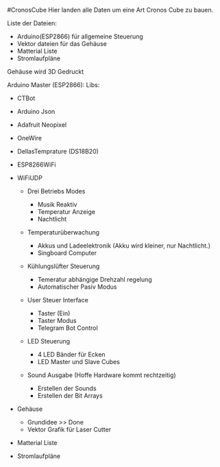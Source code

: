 #CronosCube
Hier landen alle Daten um eine Art Cronos Cube zu bauen. 

Liste der Dateien:
- Arduino(ESP2866) für allgemeine Steuerung
- Vektor dateien für das Gehäuse
- Matterial Liste
- Stromlaufpläne

Gehäuse wird 3D Gedruckt


Arduino Master (ESP2866):
Libs:
- CTBot
- Arduino Json
- Adafruit Neopixel
- OneWire
- DellasTemprature (DS18B20)
- ESP8266WiFi
- WiFiUDP

  - Drei Betriebs Modes
     - Musik Reaktiv
     - Temperatur Anzeige
     - Nachtlicht 
  
  - Temperaturüberwachung
     - Akkus und Ladeelektronik (Akku wird kleiner, nur Nachtlicht.)
     - Singboard Computer
     
  - Kühlungslüfter Steuerung
     - Temeratur abhängige Drehzahl regelung
     - Automatischer Pasiv Modus

  - User Steuer Interface
     - Taster (Ein)
     - Taster Modus
     - Telegram Bot Control
     
   - LED Steuerung
      - 4 LED Bänder für Ecken
      - LED Master und Slave Cubes
      
   - Sound Ausgabe (Hoffe Hardware kommt rechtzeitig)
      - Erstellen der Sounds
      - Erstellen der Bit Arrays
      
      
- Gehäuse
    - Grundidee >> Done
    - Vektor Grafik für Laser Cutter

- Matterial Liste

- Stromlaufpläne
    
